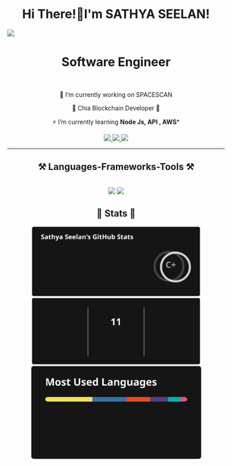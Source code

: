 <h1 align="center">
    Hi There!👋I'm SATHYA SEELAN!
   </h1>
<!-- <img align="right" src="https://visitor-badge.laobi.icu/badge?page_id=SathyaSeelanG.SathyaSeelanG" /> -->
<!-- [![](https://visitcount.itsvg.in/api?id=SathyaSeelanG&label=Views&color=1&icon=5&pretty=true)](https://visitcount.itsvg.in) -->
<a href="https://visitcount.itsvg.in">
  <img src="https://visitcount.itsvg.in/api?id=SathyaSeelanG&label=Views&color=1&icon=5&pretty=true" />
</a>
<h1 align="center">Software Engineer </h1>


<br/>

<div align="center">

 🔭 I’m currently working on SPACESCAN 
 
 🍃 Chia Blockchain Developer 🍃

⚡ I’m currently learning **Node Js, API , AWS***

 </div>
 
<div align="center"> 
  <a href="mailto:sathyaseelangunasekar@gmail.com">
    <img src="https://img.shields.io/badge/Gmail-333333?style=for-the-badge&logo=gmail&logoColor=red" />
  </a>
  <a href="https://www.linkedin.com/in/sathya-seelan-gunasekar/" target="_blank">
    <img src="https://img.shields.io/badge/LinkedIn-0077B5?style=for-the-badge&logo=linkedin&logoColor=white" target="_blank" />
  </a>
  <a href="https://sathyaseelang.github.io/Portfolio/" target="_blank">
     <img src="https://img.shields.io/badge/Portfolio-FF5722?style=for-the-badge&logo=todoist&logoColor=white" target="_blank" /> <!-- sqlite, safari, google-chrome are other good icon options -->
  </a>
</div>

 <hr/>
 
<h2 align="center">⚒️ Languages-Frameworks-Tools ⚒️</h2>
<br/>
<div align="center">
    <img src="https://skillicons.dev/icons?i=react,html,css,vscode,github,figma,git" />
    <img src="https://skillicons.dev/icons?i=nodejs,python,javascript,c,java,nextjs,mysql" /><br>
</div>

<h2 align="center"> 🤖 Stats 🤖</h2>
<div align=center>
  <img width=390   src="https://raw.githubusercontent.com/SathyaSeelanG/SathyaSeelanG/refs/heads/main/Files/stats1.svg" alt="streak stats"/>
  <img width=390  src="https://raw.githubusercontent.com/SathyaSeelanG/SathyaSeelanG/refs/heads/main/Files/stats2.svg"  alt="readme stats" />
  <br/>
  <img width=395 align="center" src="https://raw.githubusercontent.com/SathyaSeelanG/SathyaSeelanG/refs/heads/main/Files/stats3.svg" alt="top langs" />
</div>

<!-- <h4>C</h4> -->

